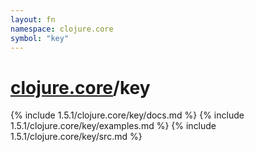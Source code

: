 ```yaml
---
layout: fn
namespace: clojure.core
symbol: "key"
---
```


# [clojure.core](../)/key

{% include 1.5.1/clojure.core/key/docs.md %}
{% include 1.5.1/clojure.core/key/examples.md %}
{% include 1.5.1/clojure.core/key/src.md %}

